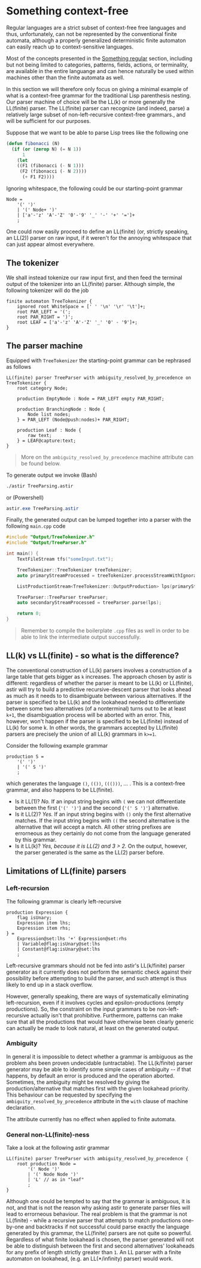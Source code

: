 # Something context-free

Regular languages are a strict subset of context-free free languages and thus, unfortunately, can not be represented by the conventional finite automata, although a properly generalized deterministic finite automaton can easily reach up to context-sensitive languages.

Most of the concepts presented in the [Something regular](/#something-regular) section, including but not being limited to categories, patterns, fields, actions, or terminality, are available in the entire languange and can hence naturally be used within machines other than the finite automata as well.

In this section we will therefore only focus on giving a minimal example of what is a context-free grammar for the traditional Lisp parenthesis nesting. Our parser machine of choice will be the LL(k) or more generally the LL(finite) parser. The LL(finite) parser can recognize (and indeed, parse) a relatively large subset of non-left-recursive context-free grammars., and will be sufficient for our purposes.

Suppose that we want to be able to parse Lisp trees like the following one

```lisp
(defun fibonacci (N)
  (if (or (zerop N) (= N 1))
      1
    (let
	((F1 (fibonacci (- N 1)))
	 (F2 (fibonacci (- N 2))))
      (+ F1 F2))))
```

Ignoring whitespace, the following could be our starting-point grammar

```astir
Node = 
    '(' ')'
    | '(' Node+ ')'
    | ['a'-'z' 'A'-'Z' '0'-'9' '_' '-' '+' '=']+
    ;
```

One could now easily proceed to define an LL(finite) (or, strictly speaking, an LL(2)) parser on raw input, if it weren't for the annoying whitespace that can just appear almost everywhere.

## The tokenizer
We shall instead tokenize our raw input first, and then feed the terminal output of the tokenizer into an LL(finite) parser. Although simple, the following tokenizer will do the job

```astir
finite automaton TreeTokenizer {
    ignored root WhiteSpace = [' ' '\n' '\r' '\t']+;
    root PAR_LEFT = '(';
    root PAR_RIGHT = ')';
    root LEAF = ['a'-'z' 'A'-'Z' '_' '0' - '9']+;
}
```


## The parser machine
Equipped with `TreeTokenizer` the starting-point grammar can be rephrased as follows

```astir
LL(finite) parser TreeParser with ambiguity_resolved_by_precedence on TreeTokenizer {
    root category Node;

    production EmptyNode : Node = PAR_LEFT empty PAR_RIGHT;

    production BranchingNode : Node {
        Node list nodes;
    } = PAR_LEFT (Node@push:nodes)+ PAR_RIGHT;

    production Leaf : Node {
        raw text;
    } = LEAF@capture:text;
}
```

> More on the `ambiguity_resolved_by_precedence` machine attribute can be found below.

To generate output we invoke (Bash)

```bash
./astir TreeParsing.astir
```

or (Powershell)

```powershell
astir.exe TreeParsing.astir
```

Finally, the generated output can be lumped together into a parser with the following  `main.cpp` code

```cpp
#include "Output/TreeTokenizer.h"
#include "Output/TreeParser.h"

int main() {
	TextFileStream tfs("someInput.txt");

	TreeTokenizer::TreeTokenizer treeTokenizer;
	auto primaryStreamProcessed = treeTokenizer.processStreamWithIgnorance(tfs);

	ListProductionStream<TreeTokenizer::OutputProduction> lps(primaryStreamProcessed);

	TreeParser::TreeParser treeParser;
	auto secondaryStreamProcessed = treeParser.parse(lps);

	return 0;
}
```

> Remember to compile the boilerplate `.cpp` files as well in order to be able to link the intermediate output successfully.

## LL(k) vs LL(finite) - so what is the difference?
The conventional construction of LL(k) parsers involves a construction of a large table that gets bigger as `k` increases. The approach chosen by astir is different: regardless of whether the parser is meant to be LL(k) or LL(finite), astir will try to build a predictive recursive-descent parser that looks ahead as much as it needs to to disambiguate between various alternatives. If the parser is specified to be LL(k) and the lookahead needed to differentiate between some two alternatives (of a nonterminal) turns out to be at least `k+1`, the disambiguation process will be aborted with an error. This, however, won't happen if the parser is specified to be LL(finite) instead of LL(k) for some k. In other words, the grammars accepted by LL(finite) parsers are precisely the union of all LL(k) grammars in `k>=1`.

Consider the following example grammar

```astir
production S =
    '(' ')'
    | '(' S ')'
    ;
```

which generates the language `()`, `(())`, `((()))`, ... . This is a context-free grammar, and also happens to be LL(finite).

* Is it LL(1)? *No.* If an input string begins with `(` we can not differentiate between the first (`'(' ')'`) and the second (`'(' S ')'`) alternative.
* Is it LL(2)? *Yes.* If an input string begins with `()` only the first alternative matches. If the input string begins with `((` the second alternative is the alternative that will accept a match. All other string prefixes are errorneous as they certainly do not come from the language generated by this grammar. 
* Is it LL(k)? *Yes, because it is LL(2) and 3 > 2.* On the output, however, the parser generated is the same as the LL(2) parser before.

## Limitations of LL(finite) parsers

### Left-recursion
The following grammar is clearly left-recursive

```astir
production Expression {
    flag isUnary;
    Expression item lhs;
    Expression item rhs;
} = 
    Expression@set:lhs '+' Expression@set:rhs
    | Variable@flag:isUnary@set:lhs
    | Constant@flag:isUnary@set:lhs
    ;
```

Left-recursive grammars should not be fed into astir's LL(k/finite) parser generator as it currently does not perform the semantic check against their possibility before attempting to build the parser, and such attempt is thus likely to end up in a stack overflow.

However, generally speaking, there are ways of systematically eliminating left-recursion, even if it involves cycles and epsilon-productions (empty productions). So, the constraint on the input grammars to be non-left-recursive actually isn't that prohibitive. Furthermore, patterns can make sure that all the productions that would have otherwise been clearly generic can actually be made to look natural, at least on the generated output.

### Ambiguity
In general it is impossible to detect whether a grammar is ambiguous as the problem ahs been proven undecidable (untractable). The LL(k/finite) parser generator may be able to identify some simple cases of ambiguity -- if that happens, by default an error is produced and the operation aborted. Sometimes, the ambiguity might be resolved by giving the production/alternative that matches first with the given lookahead priority. This behaviour can be requested by specifying the `ambiguity_resolved_by_precedence` attribute in the `with` clause of machine declaration.

The attribute currently has no effect when applied to finite automata.

### General non-LL(finite)-ness
Take a look at the following astir grammar

```astir
LL(finite) parser TreeParser with ambiguity_resolved_by_precedence {
	root production Node =
		'(' Node ')'
		| '(' Node Node ')'
		| 'L' // as in "leaf"
		;
}
```

Although one could be tempted to say that the grammar is ambiguous, it is not, and that is not the reason why asking astir to generate parser files will lead to errorneous behaviour. The real problem is that the grammar is not LL(finite) - while a recursive parser that attempts to match productions one-by-one and backtracks if not successful could parse exactly the language generated by this grammar, the LL(finite) parsers are not quite so powerful. Regardless of what finite lookahead is chosen, the parser generated will not be able to distinguish between the first and second alternatives' lookaheads for any prefix of length strictly greater than `1`. An LL parser with a finite automaton on lookahead, (e.g. an LL(*/infinity) parser) would work.